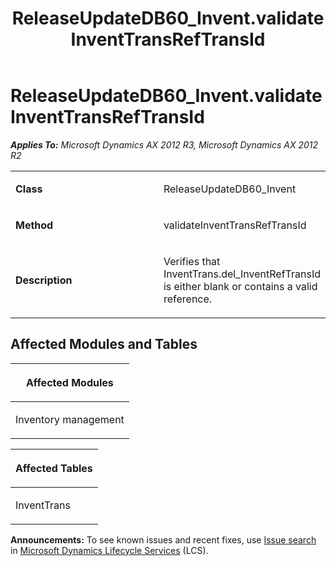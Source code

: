 ﻿---
title: ReleaseUpdateDB60_Invent.validateInventTransRefTransId
TOCTitle: ReleaseUpdateDB60_Invent.validateInventTransRefTransId
ms:assetid: 38b32bd5-5b08-af7d-db4a-8d66c668a0e2
ms:mtpsurl: https://msdn.microsoft.com/en-us/library/JJ685212(v=AX.60)
ms:contentKeyID: 49707664
ms.date: 05/18/2015
mtps_version: v=AX.60
---

# ReleaseUpdateDB60\_Invent.validateInventTransRefTransId 


_**Applies To:** Microsoft Dynamics AX 2012 R3, Microsoft Dynamics AX 2012 R2_

<table>
<colgroup>
<col style="width: 50%" />
<col style="width: 50%" />
</colgroup>
<tbody>
<tr class="odd">
<td><p><strong>Class</strong></p></td>
<td><p>ReleaseUpdateDB60_Invent</p></td>
</tr>
<tr class="even">
<td><p><strong>Method</strong></p></td>
<td><p>validateInventTransRefTransId</p></td>
</tr>
<tr class="odd">
<td><p><strong>Description</strong></p></td>
<td><p>Verifies that InventTrans.del_InventRefTransId is either blank or contains a valid reference.</p></td>
</tr>
</tbody>
</table>


## Affected Modules and Tables

<table>
<colgroup>
<col style="width: 100%" />
</colgroup>
<thead>
<tr class="header">
<th><p>Affected Modules</p></th>
</tr>
</thead>
<tbody>
<tr class="odd">
<td><p>Inventory management</p></td>
</tr>
</tbody>
</table>


<table>
<colgroup>
<col style="width: 100%" />
</colgroup>
<thead>
<tr class="header">
<th><p>Affected Tables</p></th>
</tr>
</thead>
<tbody>
<tr class="odd">
<td><p>InventTrans</p></td>
</tr>
</tbody>
</table>

  
**Announcements:** To see known issues and recent fixes, use [Issue search](http://go.microsoft.com/fwlink/?linkid=389258) in [Microsoft Dynamics Lifecycle Services](http://go.microsoft.com/fwlink/?linkid=306505) (LCS).

